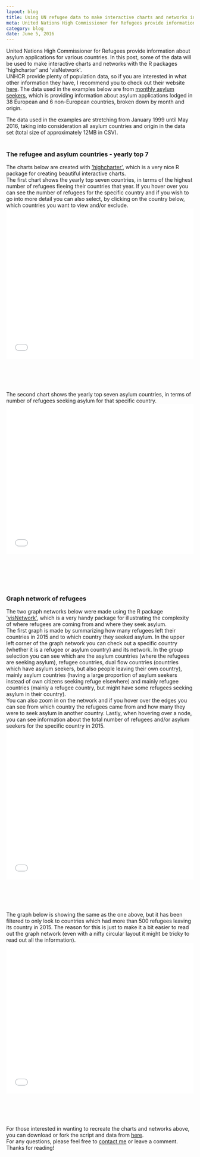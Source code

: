 ```yaml
---
layout: blog
title: Using UN refugee data to make interactive charts and networks in R
meta: United Nations High Commissioner for Refugees provide information about asylum applications for various countries. In this post, some of the data will be used to make interactive charts with the R packages 'highcharter' and 'visNetwork'. 
category: blog
date: June 5, 2016
---
```


United Nations High Commissioner for Refugees provide information about asylum applications for various countries. In this post, some of the data will be used to make interactive charts and networks with the R packages 'highcharter' and 'visNetwork'.
<br>
UNHCR provide plenty of population data, so if you are interested in what other information they have, I recommend you to check out their website <a href="http://popstats.unhcr.org">here</a>. The data used in the examples below are from <a href="http://popstats.unhcr.org/en/asylum_seekers_monthly">monthly asylum seekers</a>, which is providing information about asylum applications lodged in 38 European and 6 non-European countries, broken down by month and origin. 

The data used in the examples are stretching from January 1999 until May 2016, taking into consideration all asylum countries and origin in the data set (total size of approximately 12MB in CSV). 
<br>
<br>


<h3><b>The refugee and asylum countries - yearly top 7</b></h3>
The charts below are created with <a href="http://jkunst.com/highcharter/">'highcharter'</a>, which is a very nice R package for creating beautiful interactive charts.
<br>
The first chart shows the yearly top seven countries, in terms of the highest number of refugees fleeing their countries that year. If you hover over you can see the number of refugees for the specific country and if you wish to go into more detail you can also select, by clicking on the country below, which countries you want to view and/or exclude.  
<div class="container2">
	<iframe src="{{site.baseurl}}/blogfigs/2016-06-05-interactive-charts-refugee-data/refugee_highcharter.html" scrolling='no' seamless frameborder="0" class="rChart datamaps"></iframe>
</div>

<style>div.container2{ position: relative; width: 100%; height: 0; padding-bottom: 80%;}</style>
<style>iframe.rChart{ position: absolute; top: 0; left: 0; width: 100%; height: 100%;}</style>
<br>
<br>
<br>
<br>
<br>
The second chart shows the yearly top seven asylum countries, in terms of number of refugees seeking asylum for that specific country.


<div class="container2">
	<iframe src="{{site.baseurl}}/blogfigs/2016-06-05-interactive-charts-refugee-data/asylum_highcharter.html" scrolling='no' seamless frameborder="0" class="rChart datamaps"></iframe>
</div>

<style>div.container2{ position: relative; width: 100%; height: 0; padding-bottom: 80%;}</style>
<style>iframe.rChart{ position: absolute; top: 0; left: 0; width: 100%; height: 100%;}</style>
<br>
<br>
<br>
<br>
<br>
<h3><b>Graph network of refugees</b></h3>
The two graph networks below were made using the R package <a href="http://datastorm-open.github.io/visNetwork/">'visNetwork'</a>, which is a very handy package for illustrating the complexity of where refugees are coming from and where they seek asylum. 
<br>
The first graph is made by summarizing how many refugees left their countries in 2015 and to which country they seeked asylum. In the upper left corner of the graph network you can check out a specific country (whether it is a refugee or asylum country) and its network. In the group selection you can see which are the asylum countries (where the refugees are seeking asylum), refugee countries, dual flow countries (countries which have asylum seekers, but also people leaving their own country), mainly asylum countries (having a large proportion of asylum seekers instead of own citizens seeking refuge elsewhere) and mainly refugee countries (mainly a refugee country, but might have some refugees seeking asylum in their country).
<br>
You can also zoom in on the network and if you hover over the edges you can see from which country the refugees came from and how many they were to seek asylum in another country. Lastly, when hovering over a node, you can see information about the total number of refugees and/or asylum seekers for the specific country in 2015. 


<div class="container2">
	<iframe src="{{site.baseurl}}/blogfigs/2016-06-05-interactive-charts-refugee-data/refugees_network.html" scrolling='no' seamless frameborder="0" class="rChart datamaps"></iframe>
</div>

<style>div.container2{ position: relative; width: 100%; height: 0; padding-bottom: 80%;}</style>
<style>iframe.rChart{ position: absolute; top: 0; left: 0; width: 100%; height: 100%;}</style>
<br>
<br>
<br>
<br>
<br>
The graph below is showing the same as the one above, but it has been filtered to only look to countries which had more than 500 refugees leaving its country in 2015. The reason for this is just to make it a bit easier to read out the graph network (even with a nifty circular layout it might be tricky to read out all the information). 


<div class="container2">
	<iframe src="{{site.baseurl}}/blogfigs/2016-06-05-interactive-charts-refugee-data/refugees_network_500.html" scrolling='no' seamless frameborder="0" class="rChart datamaps"></iframe>
</div>

<style>div.container2{ position: relative; width: 100%; height: 0; padding-bottom: 80%;}</style>
<style>iframe.rChart{ position: absolute; top: 0; left: 0; width: 100%; height: 100%;}</style>
<br>
<br>
<br>
<br>
<br>
For those interested in wanting to recreate the charts and networks above, you can download or fork the script and data from <a href="https://github.com/ohlphi/refugee_data_UNHCR">here</a>.
<br>
For any questions, please feel free to <a href="{{site.baseurl}}/contact/">contact me</a> or leave a comment.
<br>
Thanks for reading!